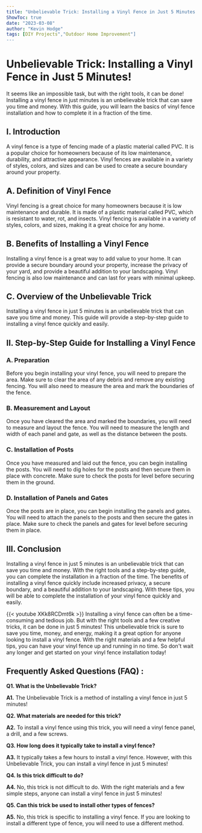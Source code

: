 ```yaml
---
title: "Unbelievable Trick: Installing a Vinyl Fence in Just 5 Minutes!"
ShowToc: true 
date: "2023-03-08"
author: "Kevin Hodge" 
tags: [DIY Projects","Outdoor Home Improvement"]
---
```

# Unbelievable Trick: Installing a Vinyl Fence in Just 5 Minutes!

It seems like an impossible task, but with the right tools, it can be done! Installing a vinyl fence in just  minutes is an unbelievable trick that can save you time and money. With this guide, you will learn the basics of vinyl fence installation and how to complete it in a fraction of the time.

## I. Introduction

A vinyl fence is a type of fencing made of a plastic material called PVC. It is a popular choice for homeowners because of its low maintenance, durability, and attractive appearance. Vinyl fences are available in a variety of styles, colors, and sizes and can be used to create a secure boundary around your property.

## A. Definition of Vinyl Fence

Vinyl fencing is a great choice for many homeowners because it is low maintenance and durable. It is made of a plastic material called PVC, which is resistant to water, rot, and insects. Vinyl fencing is available in a variety of styles, colors, and sizes, making it a great choice for any home.

## B. Benefits of Installing a Vinyl Fence

Installing a vinyl fence is a great way to add value to your home. It can provide a secure boundary around your property, increase the privacy of your yard, and provide a beautiful addition to your landscaping. Vinyl fencing is also low maintenance and can last for years with minimal upkeep.

## C. Overview of the Unbelievable Trick

Installing a vinyl fence in just 5 minutes is an unbelievable trick that can save you time and money. This guide will provide a step-by-step guide to installing a vinyl fence quickly and easily.

## II. Step-by-Step Guide for Installing a Vinyl Fence

### A. Preparation

Before you begin installing your vinyl fence, you will need to prepare the area. Make sure to clear the area of any debris and remove any existing fencing. You will also need to measure the area and mark the boundaries of the fence.

### B. Measurement and Layout

Once you have cleared the area and marked the boundaries, you will need to measure and layout the fence. You will need to measure the length and width of each panel and gate, as well as the distance between the posts.

### C. Installation of Posts

Once you have measured and laid out the fence, you can begin installing the posts. You will need to dig holes for the posts and then secure them in place with concrete. Make sure to check the posts for level before securing them in the ground.

### D. Installation of Panels and Gates

Once the posts are in place, you can begin installing the panels and gates. You will need to attach the panels to the posts and then secure the gates in place. Make sure to check the panels and gates for level before securing them in place.

## III. Conclusion

Installing a vinyl fence in just 5 minutes is an unbelievable trick that can save you time and money. With the right tools and a step-by-step guide, you can complete the installation in a fraction of the time. The benefits of installing a vinyl fence quickly include increased privacy, a secure boundary, and a beautiful addition to your landscaping. With these tips, you will be able to complete the installation of your vinyl fence quickly and easily.

{{< youtube XKk8RCDmt6k >}} 
Installing a vinyl fence can often be a time-consuming and tedious job. But with the right tools and a few creative tricks, it can be done in just 5 minutes! This unbelievable trick is sure to save you time, money, and energy, making it a great option for anyone looking to install a vinyl fence. With the right materials and a few helpful tips, you can have your vinyl fence up and running in no time. So don't wait any longer and get started on your vinyl fence installation today!

## Frequently Asked Questions (FAQ) :
**Q1. What is the Unbelievable Trick?**

**A1.** The Unbelievable Trick is a method of installing a vinyl fence in just 5 minutes!

**Q2. What materials are needed for this trick?**

**A2.** To install a vinyl fence using this trick, you will need a vinyl fence panel, a drill, and a few screws.

**Q3. How long does it typically take to install a vinyl fence?**

**A3.** It typically takes a few hours to install a vinyl fence. However, with this Unbelievable Trick, you can install a vinyl fence in just 5 minutes!

**Q4. Is this trick difficult to do?**

**A4.** No, this trick is not difficult to do. With the right materials and a few simple steps, anyone can install a vinyl fence in just 5 minutes!

**Q5. Can this trick be used to install other types of fences?**

**A5.** No, this trick is specific to installing a vinyl fence. If you are looking to install a different type of fence, you will need to use a different method.





